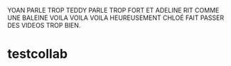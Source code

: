 
YOAN PARLE TROP
TEDDY PARLE TROP FORT
ET ADELINE RIT COMME UNE BALEINE
VOILA
VOILA VOILA
HEUREUSEMENT CHLOÉ FAIT PASSER DES VIDEOS TROP BIEN.

# testcollab
